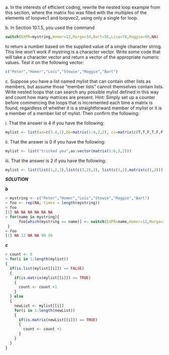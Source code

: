 a. In the interests of efficient coding, rewrite the nested loop example from this section, where the matrix foo was filled with the multiples of the elements of loopvec1 and loopvec2, using only a single for loop.

b. In Section 10.1.5, you used the command
```R
switch(EXPR=mystring,Homer=12,Marge=34,Bart=56,Lisa=78,Maggie=90,NA)
```
to return a number based on the supplied value of a single character string. This line won’t work if mystring is a character vector. Write some code that will take a character vector and return a vector of the appropriate numeric values. Test it on the following vector:
```R
c("Peter","Homer","Lois","Stewie","Maggie","Bart")
```

c. Suppose you have a list named mylist that can contain other lists as members, but assume those “member lists” cannot themselves contain lists. Write nested loops that can search any possible mylist defined in this way and count how many matrices are present. Hint: Simply set up a counter before commencing the loops that is incremented each time a matrix is found, regardless of whether it is a straightforward member of mylist or it is a member of a member list of mylist.
Then confirm the following:

i. That the answer is 4 if you have the following:
```R
mylist <- list(aa=c(3.4,1),bb=matrix(1:4,2,2), cc=matrix(c(T,T,F,T,F,F),3,2),dd="string here", ee=list(c("hello","you"),matrix(c("hello", "there"))), ff=matrix(c("red","green","blue","yellow")))
```

ii. That the answer is 0 if you have the following:
```R
mylist <- list("tricked you",as.vector(matrix(1:6,3,2)))
```
iii. That the answer is 2 if you have the following:
```R
mylist <- list(list(1,2,3),list(c(3,2),2), list(c(1,2),matrix(c(1,2))), rbind(1:10,100:91))
```


***SOLUTION***

***b***
```R
> mystring <- c("Peter","Homer","Lois","Stewie","Maggie","Bart")
> foo <- rep(NA, times = length(mystring))
> foo
[1] NA NA NA NA NA NA
> for(name in mystring){
      foo[which(mystring == name)] <- switch(EXPR=name,Homer=12,Marge=34,Bart=56,Lisa=78,Maggie=90,NA)
 }
> foo
[1] NA 12 NA NA 90 56
```

***c***
```R
> count <- 0
> for(i in 1:length(mylist))
{
  if(is.list(mylist[[i]]) == FALSE)
  {
    if(is.matrix(mylist[[i]]) == TRUE)
    {
      count <- count +1
    }
  } else 
  {
    newList <- mylist[[i]]
    for(i in 1:length(newList))
    {
      if(is.matrix(newList[[i]]) == TRUE)
      {
        count <- count +1
      }
    }
  }   
}
````
